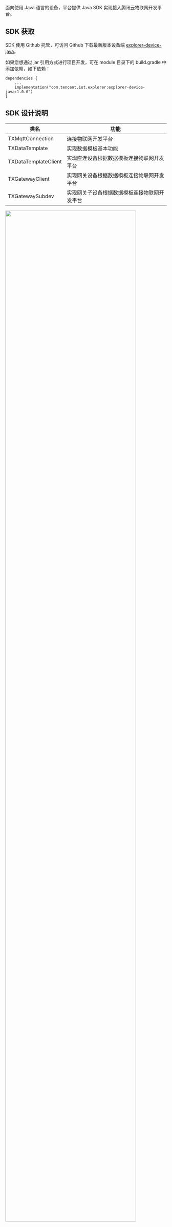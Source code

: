 
面向使用 Java 语言的设备，平台提供 Java SDK 实现接入腾讯云物联网开发平台。

## SDK 获取

SDK 使用 Github 托管，可访问 Github 下载最新版本设备端 [explorer-device-java](https://github.com/tencentyun/iot-device-java/tree/master/explorer-device-java)。

如果您想通过 jar 引用方式进行项目开发，可在 module 目录下的 build.gradle 中添加依赖，如下依赖：

```
dependencies {
    ...
    implementation("com.tencent.iot.explorer:explorer-device-java:1.0.0")
}
```

## SDK 设计说明

| 类名                 | 功能                                         |
| -------------------- | -------------------------------------------- |
| TXMqttConnection     | 连接物联网开发平台                           |
| TXDataTemplate       | 实现数据模板基本功能                         |
| TXDataTemplateClient | 实现直连设备根据数据模板连接物联网开发平台   |
| TXGatewayClient      | 实现网关设备根据数据模板连接物联网开发平台   |
| TXGatewaySubdev      | 实现网关子设备根据数据模板连接物联网开发平台 |

<img src="https://main.qcloudimg.com/raw/0b10d226a5465bc7da5ef9429552233e.png" width="90%">

## SDK API 说明

#### TXMqttConnection

| 方法名                       | 说明                             |
| ---------------------------- | -------------------------------- |
| connect                      | MQTT 连接                        |
| reconnect                    | MQTT 重连                        |
| disConnect                   | 断开 MQTT连接                    |
| publish                      | 发布 MQTT 消息                   |
| subscribe                    | 订阅 MQTT 主题                   |
| unSubscribe                  | 取消订阅 MQTT 主题               |
| getConnectStatus             | 获取 MQTT 连接状态               |
| setBufferOpts                | 设置断连状态 buffer 缓冲区       |
| initOTA                      | 初始化 OTA 功能                  |
| reportCurrentFirmwareVersion | 上报设备当前版本信息至后台服务器 |
| reportOTAState               | 上报设备升级状态到后台服务器     |

#### TXDataTemplate

| 方法名                   | 说明                     |
| ------------------------ | ------------------------ |
| subscribeTemplateTopic   | 订阅数据模板相关主题     |
| unSubscribeTemplateTopic | 取消订阅数据模板相关主题 |
| propertyReport           | 上报属性                 |
| propertyGetStatus        | 更新状态                 |
| propertyReportInfo       | 上报设备信息             |
| propertyClearControl     | 清除控制信息             |
| eventSinglePost          | 上报单个事件             |
| eventsPost               | 上报多个事件             |

#### TXDataTemplateClient

| 方法名                   | 说明                       |
| ------------------------ | -------------------------- |
| isConnected              | 是否已经连接物联网开发平台 |
| subscribeTemplateTopic   | 订阅数据模板相关主题       |
| unSubscribeTemplateTopic | 取消订阅数据模板相关主题   |
| propertyReport           | 上报属性                   |
| propertyGetStatus        | 更新状态                   |
| propertyReportInfo       | 上报设备信息               |
| propertyClearControl     | 清除控制信息               |
| eventSinglePost          | 上报单个事件               |
| eventsPost               | 上报多个事件               |

#### TXGatewayClient

| 方法名        | 说明                                 |
| ------------- | ------------------------------------ |
| findSubdev    | 查找子设备（根据产品 ID 和设备名称） |
| removeSubdev  | 删除子设备                           |
| addSubdev     | 添加子设备                           |
| subdevOffline | 上线子设备                           |
| subdevOnline  | 下线子设备                           |

#### TXGatewaySubdev

| 方法名          | 说明               |
| --------------- | ------------------ |
| getSubdevStatus | 获取子设备连接状态 |
| setSubdevStatus | 设置子设备连接状态 |
